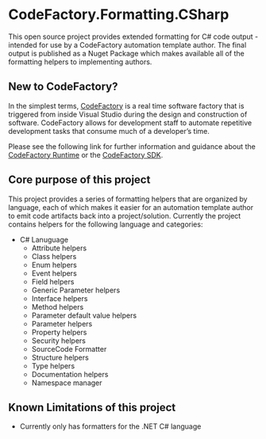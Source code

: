 # CodeFactory.Formatting.CSharp
This open source project provides extended formatting for C# code output - intended for use by a CodeFactory automation template author.  The final output is published as a Nuget Package which makes available all of the formatting helpers to implementing authors.

## New to CodeFactory?
In the simplest terms, [CodeFactory](www.codefactory.software) is a real time software factory that is triggered from inside Visual Studio during the design and construction of software. CodeFactory allows for development staff to automate repetitive development tasks that consume much of a developer’s time.

Please see the following link for further information and guidance about the [CodeFactory Runtime](https://github.com/CodeFactoryLLC/CodeFactory) or the [CodeFactory SDK](https://www.nuget.org/packages/CodeFactorySDK/).

## Core purpose of this project
This project provides a series of formatting helpers that are organized by language, each of which makes it easier for an automation template author to emit code artifacts back into a project/solution.  Currently the project contains helpers for the following language and categories:
- C# Lanuguage
  - Attribute helpers
  - Class helpers
  - Enum helpers
  - Event helpers
  - Field helpers
  - Generic Parameter helpers
  - Interface helpers
  - Method helpers
  - Parameter default value helpers
  - Parameter helpers
  - Property helpers
  - Security helpers
  - SourceCode Formatter
  - Structure helpers
  - Type helpers
  - Documentation helpers
  - Namespace manager


## Known Limitations of this project
- Currently only has formatters for the .NET C# language

